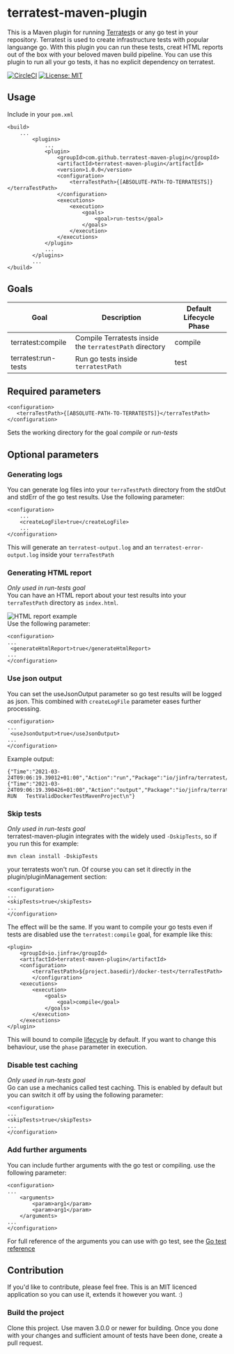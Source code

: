 # terratest-maven-plugin

This is a Maven plugin for running [Terratest](https://terratest.gruntwork.io)s or any go test in your repository.
Terratest is used to create infrastructure tests with popular languange go. With this plugin you can run these tests, creat HTML reports
out of the box with your beloved maven build pipeline.
You can use this plugin to run all your go tests, it has no explicit dependency on terratest.


[![CircleCI](https://circleci.com/gh/circleci/circleci-docs.svg?style=shield)](https://circleci.com/github/terratest-maven-plugin)
[![License: MIT](https://img.shields.io/badge/License-MIT-yellow.svg)](https://opensource.org/licenses/MIT)

## Usage
Include in your <code>pom.xml</code>

    <build>
        ...
            <plugins>
                ...
                <plugin>
                    <groupId>com.github.terratest-maven-plugin</groupId>
                    <artifactId>terratest-maven-plugin</artifactId>
                    <version>1.0.0</version>
                    <configuration>
                        <terraTestPath>{[ABSOLUTE-PATH-TO-TERRATESTS]}</terraTestPath>
                    </configuration>
                    <executions>
                        <execution>
                            <goals>
                                <goal>run-tests</goal>
                            </goals>
                        </execution>
                    </executions>
                </plugin>
                ...
            </plugins>
            ...
    </build>

## Goals

| Goal                                   | Description                                                        | Default Lifecycle Phase |
| ---------------------------------------| ------------------------------------------------------------------ | ----------------------- |
| terratest:compile                      | Compile Terratests inside the <code>terratestPath</code> directory |           compile       |                       
| terratest:run-tests                    | Run go tests inside <code>terratestPath</code>                     |           test          |

## Required parameters
    <configuration>
       <terraTestPath>{[ABSOLUTE-PATH-TO-TERRATESTS]}</terraTestPath>
    </configuration>
Sets the working directory for the goal <i>compile</i> or <i>run-tests</i>

## Optional parameters

### Generating logs
You can generate log files into your <code>terraTestPath</code> directory from the stdOut and stdErr of the go test results.
Use the following parameter:

    <configuration>
        ...
        <createLogFile>true</createLogFile>
        ...
    </configuration>
This will generate an <code>terratest-output.log</code> and an <code>terratest-error-output.log</code> inside your <code>terraTestPath</code>

### Generating HTML report
<i>Only used in run-tests goal</i><br>
You can have an HTML report about your test results into your <code>terraTestPath</code> directory as <code>index.html</code>.

![HTML report example](https://media.giphy.com/media/HFqwy9gcMI4zltC65u/giphy.gif)
<br>Use the following parameter:

    <configuration>
    ...
     <generateHtmlReport>true</generateHtmlReport>
    ...
    </configuration>

### Use json output
You can set the useJsonOutput parameter so go test results will be logged as json. This combined with <code>createLogFile</code> parameter eases further processing.

    <configuration>
    ...
     <useJsonOutput>true</useJsonOutput>
    ...
    </configuration>

Example output:

    {"Time":"2021-03-24T09:06:19.39012+01:00","Action":"run","Package":"io/jinfra/terratest/maven/plugin/tests/m/v2","Test":"TestValidDockerTestMavenProject"}
    {"Time":"2021-03-24T09:06:19.390426+01:00","Action":"output","Package":"io/jinfra/terratest/maven/plugin/tests/m/v2","Test":"TestValidDockerTestMavenProject","Output":"=== RUN   TestValidDockerTestMavenProject\n"}

### Skip tests
<i>Only used in run-tests goal</i><br>
terratest-maven-plugin integrates with the widely used <code>-DskipTests</code>, so if you run this for example:

    mvn clean install -DskipTests
your terratests won't run.
Of course you can set it directly in the plugin/pluginManagement section:

    <configuration>
    ...
    <skipTests>true</skipTests>
    ...
    </configuration>
The effect will be the same. If you want to compile your go tests even if tests are disabled use the <code>terratest:compile</code> goal, for example like this:

    <plugin>
        <groupId>io.jinfra</groupId>
        <artifactId>terratest-maven-plugin</artifactId>
        <configuration>
            <terraTestPath>${project.basedir}/docker-test</terraTestPath>
            </configuration>
        <executions>
            <execution>
                <goals>
                    <goal>compile</goal>
                </goals>
            </execution>
        </executions>
    </plugin>
This will bound to compile [lifecycle](https://maven.apache.org/guides/introduction/introduction-to-the-lifecycle.html) by default.
If you want to change this behaviour, use the <code>phase</code> parameter in execution.

### Disable test caching
<i>Only used in run-tests goal</i><br>
Go can use a mechanics called test caching. This is enabled by default but you can switch it off by using the following parameter:

    <configuration>
    ...
    <skipTests>true</skipTests>
    ...
    </configuration>

### Add further arguments
You can include further arguments with the go test or compiling.
use the following parameter:

    <configuration>
    ...
        <arguments>
            <param>arg1</param>
            <param>arg1</param>
        </arguments>
    ...
    </configuration>
For full reference of the arguments you can use with go test, see the [Go test reference](https://golang.org/pkg/cmd/go/internal/test/)

## Contribution
If you'd like to contribute, please feel free. This is an MIT licenced application so you can use it, extends it however you want. :)

### Build the project
Clone this project.
Use maven 3.0.0 or newer for building.
Once you done with your changes and sufficient amount of tests have been done, create a pull request.


